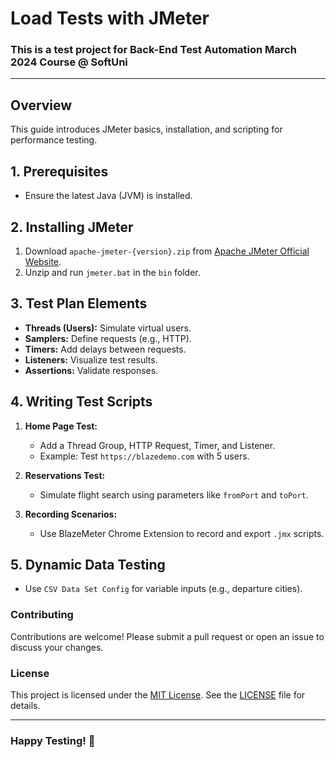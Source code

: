 # Load Tests with JMeter
### This is a test project for **Back-End Test Automation** March 2024 Course @ SoftUni
---

## Overview
This guide introduces JMeter basics, installation, and scripting for performance testing.

## 1. Prerequisites
- Ensure the latest Java (JVM) is installed.

## 2. Installing JMeter
1. Download `apache-jmeter-{version}.zip` from [Apache JMeter Official Website](https://jmeter.apache.org/).
2. Unzip and run `jmeter.bat` in the `bin` folder.

## 3. Test Plan Elements
- **Threads (Users):** Simulate virtual users.
- **Samplers:** Define requests (e.g., HTTP).
- **Timers:** Add delays between requests.
- **Listeners:** Visualize test results.
- **Assertions:** Validate responses.

## 4. Writing Test Scripts
1. **Home Page Test:**
   - Add a Thread Group, HTTP Request, Timer, and Listener.
   - Example: Test `https://blazedemo.com` with 5 users.

2. **Reservations Test:**
   - Simulate flight search using parameters like `fromPort` and `toPort`.

3. **Recording Scenarios:**
   - Use BlazeMeter Chrome Extension to record and export `.jmx` scripts.

## 5. Dynamic Data Testing
- Use `CSV Data Set Config` for variable inputs (e.g., departure cities).

### Contributing
Contributions are welcome! Please submit a pull request or open an issue to discuss your changes.

### License
This project is licensed under the [MIT License](LICENSE). See the [LICENSE](LICENSE) file for details.

---
### Happy Testing! 🚀
